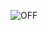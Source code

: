 ![OFF](https://user-images.githubusercontent.com/81506807/116284920-3e377480-a7ab-11eb-9922-32d88c0ca31e.PNG)